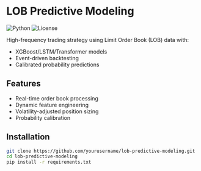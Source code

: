 # LOB Predictive Modeling

![Python](https://img.shields.io/badge/python-3.8%2B-blue)
![License](https://img.shields.io/badge/license-MIT-green)

High-frequency trading strategy using Limit Order Book (LOB) data with:
- XGBoost/LSTM/Transformer models
- Event-driven backtesting
- Calibrated probability predictions

## Features
- Real-time order book processing
- Dynamic feature engineering
- Volatility-adjusted position sizing
- Probability calibration

## Installation
```bash
git clone https://github.com/yourusername/lob-predictive-modeling.git
cd lob-predictive-modeling
pip install -r requirements.txt